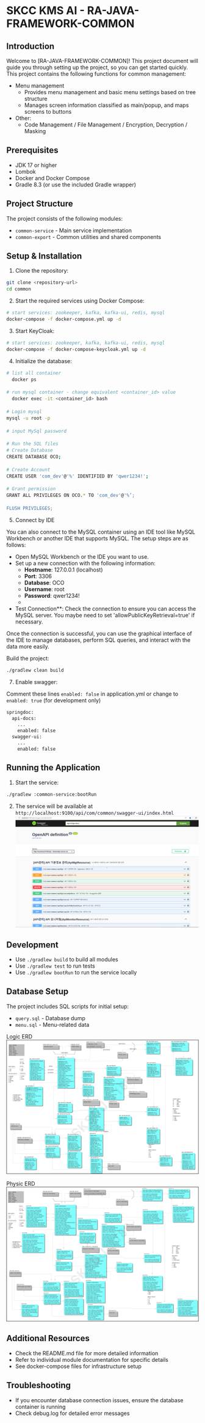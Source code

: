 # SKCC KMS AI - RA-JAVA-FRAMEWORK-COMMON

## Introduction

Welcome to [RA-JAVA-FRAMEWORK-COMMON]! This project document will guide you through setting up the project, so you can get started quickly.
This project contains the following functions for common management: 
- Menu management
  - Provides menu management and basic menu settings based on tree structure
  - Manages screen information classified as main/popup, and maps screens to buttons
- Other:
  - Code Management / File Management / Encryption, Decryption / Masking

## Prerequisites

- JDK 17 or higher
- Lombok
- Docker and Docker Compose
- Gradle 8.3 (or use the included Gradle wrapper)


## Project Structure

The project consists of the following modules:

- `common-service` - Main service implementation
- `common-export` - Common utilities and shared components

## Setup & Installation

1. Clone the repository:

```bash
git clone <repository-url>
cd common
```

2. Start the required services using Docker Compose:

```bash
# start services: zookeeper, kafka, kafka-ui, redis, mysql
docker-compose -f docker-compose.yml up -d
```

3. Start KeyCloak:

```bash
# start services: zookeeper, kafka, kafka-ui, redis, mysql
docker-compose -f docker-compose-keycloak.yml up -d
```

4. Initialize the database:

```bash
# list all container
  docker ps

# run mysql container - change equivalent <container_id> value	
  docker exec -it <container_id> bash

# Login mysql
mysql -u root -p

# input MySql password

# Run the SQL files
# Create Database
CREATE DATABASE OCO;

# Create Account
CREATE USER 'com_dev'@'%' IDENTIFIED BY 'qwer1234!';

# Grant permission
GRANT ALL PRIVILEGES ON OCO.* TO 'com_dev'@'%’;

FLUSH PRIVILEGES;
```

5. Connect by IDE

You can also connect to the MySQL container using an IDE tool like MySQL Workbench or another IDE that supports MySQL.
The setup steps are as follows:

- Open MySQL Workbench or the IDE you want to use.
- Set up a new connection with the following information:
    - **Hostname**: 127.0.0.1 (localhost)
    - **Port**: 3306
    - **Database**: OCO
    - **Username**: root
    - **Password**: qwer1234!
    -
- Test Connection**: Check the connection to ensure you can access the MySQL server.
  You maybe need to set 'allowPublicKeyRetrieval=true' if necessary.

Once the connection is successful, you can use the graphical interface of the IDE to manage databases, perform SQL
queries, and interact with the data more easily.

Build the project:

```bash
./gradlew clean build
```

7. Enable swagger:

Comment these lines ```enabled: false``` in application.yml or change to ```enabled: true``` (for development only)

```code
springdoc:
  api-docs:
    ...
    enabled: false
  swagger-ui:
    ...
    enabled: false
```

## Running the Application

1. Start the service:

```bash
./gradlew :common-service:bootRun
```

2. The service will be available at `http://localhost:9100/api/com/common/swagger-ui/index.html`
   ![swager.png](docs/imgs/swagger.png)

## Development

- Use `./gradlew build` to build all modules
- Use `./gradlew test` to run tests
- Use `./gradlew bootRun` to run the service locally

## Database Setup

The project includes SQL scripts for initial setup:

- `query.sql` - Database dump
- `menu.sql` - Menu-related data

Logic ERD
![logic-erd.png](docs/imgs/logic-erd.png)

Physic ERD
![physic-erd.png](docs/imgs/physic-erd.png)


## Additional Resources

- Check the README.md file for more detailed information
- Refer to individual module documentation for specific details
- See docker-compose files for infrastructure setup

## Troubleshooting

- If you encounter database connection issues, ensure the database container is running
- Check debug.log for detailed error messages